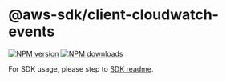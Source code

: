# @aws-sdk/client-cloudwatch-events

[![NPM version](https://img.shields.io/npm/v/@aws-sdk/client-cloudwatch-events/rc.svg)](https://www.npmjs.com/package/@aws-sdk/client-cloudwatch-events)
[![NPM downloads](https://img.shields.io/npm/dm/@aws-sdk/client-cloudwatch-events.svg)](https://www.npmjs.com/package/@aws-sdk/client-cloudwatch-events)

For SDK usage, please step to [SDK readme](https://github.com/aws/aws-sdk-js-v3).
